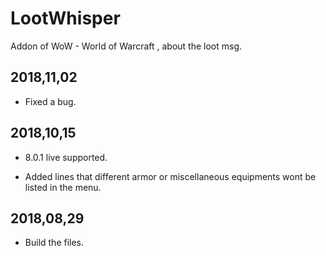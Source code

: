 # LootWhisper

Addon of WoW - World of Warcraft , about the loot msg.

2018,11,02
-----
  * Fixed a bug.

2018,10,15
-----
  * 8.0.1 live supported.

  * Added lines that different armor or miscellaneous equipments wont be listed in the menu. 

2018,08,29 
-----
  * Build the files.
